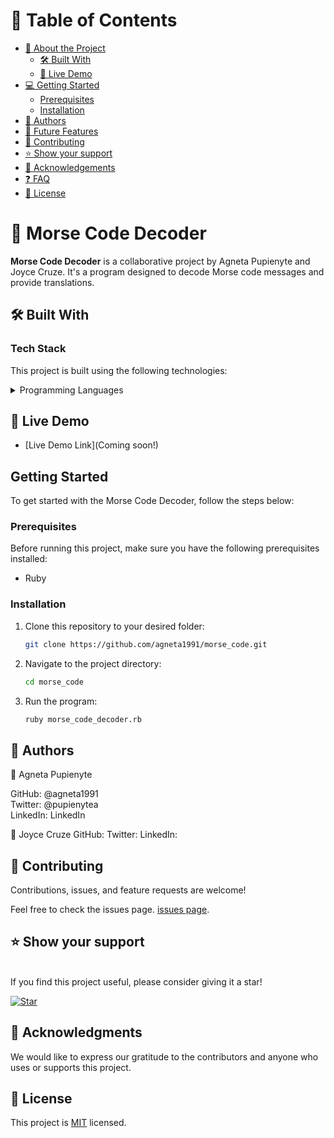 

# 📗 Table of Contents

- [📖 About the Project](#about-project)
  - [🛠 Built With](#built-with)
  - [🚀 Live Demo](#live-demo)
- [💻 Getting Started](#getting-started)
  - [Prerequisites](#prerequisites)
  - [Installation](#installation)
- [👥 Authors](#authors)
- [🔭 Future Features](#future-features)
- [🤝 Contributing](#contributing)
- [⭐️ Show your support](#support)
- [🙏 Acknowledgements](#acknowledgements)
- [❓ FAQ](#faq)
- [📝 License](#license)

<!-- PROJECT DESCRIPTION -->

# 📖 Morse Code Decoder <a name="about-project"></a>

**Morse Code Decoder** is a collaborative project by Agneta Pupienyte and Joyce Cruze. It's a program designed to decode Morse code messages and provide translations.

## 🛠 Built With <a name="built-with"></a>

### Tech Stack

This project is built using the following technologies:

<details>
<summary>Programming Languages</summary>
  <ul>
    <li>Ruby</li>
  </ul>
</details>

<!-- LIVE DEMO -->

## 🚀 Live Demo <a name="live-demo"></a>

- [Live Demo Link](Coming soon!)

<!-- GETTING STARTED -->

## Getting Started <a name="getting-started"></a>

To get started with the Morse Code Decoder, follow the steps below:

### Prerequisites

Before running this project, make sure you have the following prerequisites installed:

- Ruby

### Installation <a name="installation"></a>

1. Clone this repository to your desired folder:

   ```sh
   git clone https://github.com/agneta1991/morse_code.git

2. Navigate to the project directory:

    ```sh
    cd morse_code
3. Run the program:
    ```sh
    ruby morse_code_decoder.rb

<!-- AUTHORS -->

## 👥 Authors <a name="authors"></a>
👤 Agneta Pupienyte

GitHub: @agneta1991<br>
Twitter: @pupienytea<br>
LinkedIn: LinkedIn<br>

👤 Joyce Cruze
GitHub: 
Twitter: 
LinkedIn:

<!-- CONTRIBUTING -->
## 🤝 Contributing <a name="contributing"></a>

Contributions, issues, and feature requests are welcome!

Feel free to check the issues page.
[issues page](https://github.com/agneta1991/morse_code/issues).

## ⭐️ Show your support <a name="support"></a>
<br>
If you find this project useful, please consider giving it a star!

[![Star](https://img.shields.io/github/stars/agneta1991/morse_code?style=social)](https://github.com/agneta1991/morse_code)


<!-- ACKNOWLEDGEMENTS -->
## 🙏 Acknowledgments <a name="acknowledgements"></a>
We would like to express our gratitude to the contributors and anyone who uses or supports this project.

<!-- LICENSE -->
## 📝 License <a name="license"></a>
This project is [MIT](./LICENSE) licensed.
